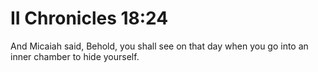 # II Chronicles 18:24

And Micaiah said, Behold, you shall see on that day when you go into an inner chamber to hide yourself.
